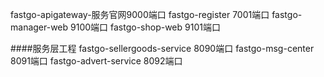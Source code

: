 fastgo-apigateway-服务官网9000端口
fastgo-register 7001端口
fastgo-manager-web 9100端口
fastgo-shop-web   9101端口

####服务层工程
fastgo-sellergoods-service 8090端口
fastgo-msg-center 8091端口
fastgo-advert-service 8092端口












































